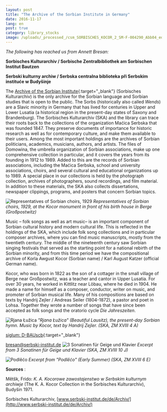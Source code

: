 ```yaml
---
layout: post
title: "The Archive of the Sorbian Institute in Germany"
date: 2016-11-17
lang: en
post: true
category: library_stocks
image: /uploads/_processed_/csm_SORBISCHES_KOCOR_2_SM-F-004290_Abb04_ed12fc2ada.jpg
---
```



_The following has reached us from Annett Bresan:_

**Sorbisches Kulturarchiv / Sorbische Zentralbibliothek am Sorbischen Institut Bautzen**

**Serbski kulturny archiw / Serbska centralna biblioteka při Serbskim instituće w Budyšinje**

The [Archive of the Sorbian Institute](http://www.serbski-institut.de/de/Archiv/){:target="_blank"} (Sorbisches Kulturarchiv) is the only archive for the Sorbian language and Sorbian studies that is open to the public. The Sorbs (historically also called _Wends_) are a Slavic minority in Germany that has lived for centuries in Upper and Lower Lusatia (a historical region in the present-day states of Saxony and Brandenburg). The Sorbisches Kulturarchiv (SKA) and the library can trace their roots back to the collections of the organization Maćica Serbska that was founded 1847. They preserve documents of importance for historic research as well as for contemporary culture, and make them available to their users. Among the most important holdings are the archives of Sorbian politicians, academics, musicians, authors, and artists. The files of Domowina, the umbrella organization of Sorbian associations, make up one comprehensive collection in particular, and it covers the years from its founding in 1912 to 1989. Added to this are the records of Sorbian associations, including the Maćica Serbska, school and university associations, choirs, and several cultural and educational organizations up to 1989. A special place in our collections is held by the photograph collection, archives of photographers, sound recordings, and film material. In addition to these materials, the SKA also collects dissertations, newspaper clippings, programs, and posters that concern Sorbian topics.

![Representatives of Sorbian choirs, 1929](http://rism.info/fileadmin/content/news/SORBISCHES_Chor1929_Nacoln._ch_-row_.jpg)
_Representatives of Sorbian choirs, 1929, at the Kocor monument in front of his birth house in Berge (Großpostwitz)_

Music – folk songs as well as art music– is an important component of Sorbian cultural history and modern cultural life. This is reflected in the holdings of the SKA, which include folk song collections and in particular composer archives, where you can find music manuscripts, mostly from the twentieth century. The middle of the nineteenth century saw Sorbian singing festivals that served as the starting point for a national rebirth of the Sorbian minority, and from this time period we have the compositional archive of Korla Awgust Kocor (Sorbian name) / Karl August Katzer (official German name).

Kocor, who was born in 1822 as the son of a cottager in the small village of Berge near Großpostwitz, was a teacher and cantor in Upper Lusatia. For over 30 years, he worked in Kittlitz near Löbau, where he died in 1904. He made a name for himself as a composer, conductor, writer on music, and promoter of Sorbian musical life. Many of his compositions are based on texts by Handrij Zejler / Andreas Seiler (1804-1872), a pastor and poet in Lohsa. Together they wrote a number of songs that have since been accepted as folk songs and the oratorio cycle _Die Jahreszeiten_.

![Rjana Łužica](http://rism.info/fileadmin/content/news/SORBISCHES_ZM_XVIII_4A_Kocor_022-1.jpg)
_"Rjana Łužica" (Beautiful Lausitz), the present-day Sorbian hymn. Music by Kocor, text by Handrij Zejler. (SKA, ZM XVIII 4 A)_

[siglum: D-BAUscb](https://opac.rism.info/search?View=rism&siglum=D-BAUscb){:target="_blank"}



[bresan@serbski-institut.de](mailto:bresan@serbski-institut.de) ![3 Sonatinen für Geige und Klavier](http://rism.info/fileadmin/content/news/SORBISCHES_ZM_XVIII_10J_Kocor_003.jpg)
_Excerpt from 3 Sonatinen für Geige und Klavier (SKA, ZM XVIII 10 J)_



![Podlěćo](http://rism.info/fileadmin/content/news/SORBISCHES_ZM_XVIII_6_E_32.jpg)
_Excerpt from "Podlěćo" (Early Summer) (SKA, ZM XVIII 6 E)_





**Sources** :

Mětšk, Frido: _K. A._ _Kocorowe zawostajenstwo w Serbskim kulturnym archiwje_ (The K. A. Kocor Collection in the Sorbisches Kulturarchiv), Budyšin 1971.

Sorbisches Kulturarchiv, [www.serbski-institut.de/de/Archiv/](http://www.serbski-institut.de/de/Archiv/)







<script type="text/javascript">var switchTo5x=true;</script><script type="text/javascript" src="http://w.sharethis.com/button/buttons.js"></script><script type="text/javascript">stLight.options({publisher: "9b601438-1ce1-49d8-bfd7-9cff5df54c17", doNotHash: false, doNotCopy: false, hashAddressBar: false});</script>